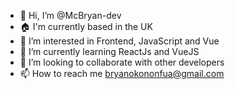 - 👋 Hi, I’m @McBryan-dev
- 🏠 I'm currently based in the UK
- 👀 I’m interested in Frontend, JavaScript and Vue
- 🌱 I’m currently learning ReactJs and VueJS
- 💞️ I’m looking to collaborate with other developers
- 📫 How to reach me bryanokononfua@gmail.com

<!---
McBryan-dev/McBryan-dev is a ✨ special ✨ repository because its `README.md` (this file) appears on your GitHub profile.
You can click the Preview link to take a look at your changes.
--->
